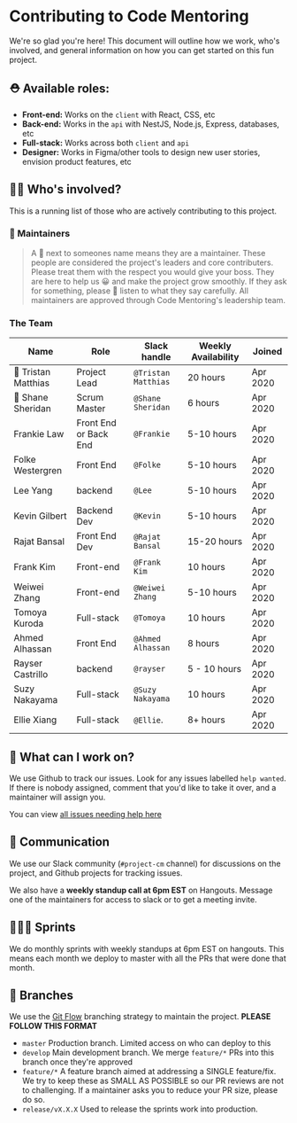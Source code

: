 # Contributing to Code Mentoring

We're so glad you're here! This document will outline how we work, who's involved,
and general information on how you can get started on this fun project.

## ⛑ Available roles:

- **Front-end:** Works on the `client` with React, CSS, etc
- **Back-end:** Works in the `api` with NestJS, Node.js, Express, databases, etc
- **Full-stack:** Works across both `client` and `api`
- **Designer:** Works in Figma/other tools to design new user stories, envision product features, etc

## 👨‍💼 Who's involved?

This is a running list of those who are actively contributing to this project.

### 🧢 Maintainers

> A 🧢 next to someones name means they are a maintainer. These people are considered
> the project's leaders and core contributers. Please treat them with the respect
> you would give your boss. They are here to help us 😀 and make the project grow
> smoothly. If they ask for something, please 🙏 listen to what they say carefully.
> All maintainers are approved through Code Mentoring's leadership team.

### The Team
| Name                | Role                  | Slack handle        | Weekly Availability | Joined   |
| ------------------- | --------------------- | ------------------- | ------------------- | -------- |
| 🧢 Tristan Matthias | Project Lead          | `@Tristan Matthias` | 20 hours            | Apr 2020 |
| 🧢 Shane Sheridan   | Scrum Master          | `@Shane Sheridan`   | 6 hours             | Apr 2020 |
| Frankie Law         | Front End or Back End | `@Frankie`          | 5-10 hours          | Apr 2020 |
| Folke Westergren    | Front End             | `@Folke`            | 5-10 hours          | Apr 2020 |
| Lee Yang            | backend               | `@Lee`              | 5-10 hours          | Apr 2020 |
| Kevin Gilbert       | Backend Dev           | `@Kevin`            | 5-10 hours          | Apr 2020 |
| Rajat Bansal        | Front End Dev         | `@Rajat Bansal`     | 15-20 hours         | Apr 2020 |
| Frank Kim           | Front-end             | `@Frank Kim`        | 10 hours            | Apr 2020 |
| Weiwei Zhang        | Front-end             | `@Weiwei Zhang`     | 5-10 hours          | Apr 2020 |
| Tomoya Kuroda       | Full-stack            | `@Tomoya`           | 10 hours            | Apr 2020 |
| Ahmed Alhassan      | Front End             | `@Ahmed Alhassan`   | 8 hours             | Apr 2020 |
| Rayser Castrillo    | backend               | `@rayser`           | 5 - 10 hours        | Apr 2020 |
| Suzy Nakayama       | Full-stack            | `@Suzy Nakayama`    | 10 hours            | Apr 2020 |
| Ellie Xiang         | Full-stack            | `@Ellie`.           | 8+ hours            | Apr 2020 |

## 🔧 What can I work on?

We use Github to track our issues. Look for any issues labelled `help wanted`. If
there is nobody assigned, comment that you'd like to take it over, and a maintainer
will assign you.

You can view [all issues needing help here](https://github.com/code-mentoring/learn/issues?q=is%3Aissue+is%3Aopen+label%3A%22help+wanted%22)

## 💬 Communication

We use our Slack community (`#project-cm` channel) for discussions on the project,
and Github projects for tracking issues.

We also have a **weekly standup call at 6pm EST** on Hangouts. Message one of the
maintainers for access to slack or to get a meeting invite.

## 🏃🏻‍♀️ Sprints

We do monthly sprints with weekly standups at 6pm EST on hangouts. This means
each month we deploy to master with all the PRs that were done that month.

## 🌳 Branches

We use the [Git Flow](https://danielkummer.github.io/git-flow-cheatsheet/) branching
strategy to maintain the project. **PLEASE FOLLOW THIS FORMAT**

- `master` Production branch. Limited access on who can deploy to this
- `develop` Main development branch. We merge `feature/*` PRs into this branch
  once they're approved
- `feature/*` A feature branch aimed at addressing a SINGLE feature/fix. We try
  to keep these as SMALL AS POSSIBLE so our PR reviews are not to challenging. If
  a maintainer asks you to reduce your PR size, please do so.
- `release/vX.X.X` Used to release the sprints work into production.
